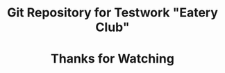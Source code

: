<!DOCTYPE html>
<html>
<head>
</head>
<body>

<h1 align="center">Git Repository for Testwork "Eatery Club"</h2>
<h1 align="center">Thanks for Watching</h2>

</body>
</html>
